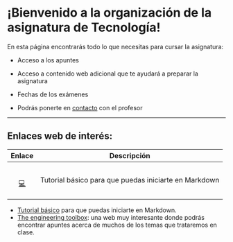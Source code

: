 # ¡Bienvenido a la organización de la asignatura de Tecnología!

En esta página encontrarás todo lo que necesitas para cursar la asignatura:
- Acceso a los apuntes

- Acceso a contenido web adicional que te ayudará a preparar la asignatura

- Fechas de los exámenes

- Podrás ponerte en [contacto](mailto:alu0100813142@ull.edu.es) con el profesor

---

## Enlaces web de interés:

|Enlace|Descripción|
|------|-----------|
|<br><p align="center">[:computer:](https://markdown-guide.readthedocs.io/en/latest/basics.html)</p>|Tutorial básico para que puedas iniciarte en Markdown|

- [Tutorial básico](https://markdown-guide.readthedocs.io/en/latest/basics.html) para que puedas iniciarte en Markdown.
- [The engineering toolbox](https://www.engineeringtoolbox.com/): una web muy interesante donde podrás encontrar apuntes acerca de muchos de los temas que trataremos en clase.
